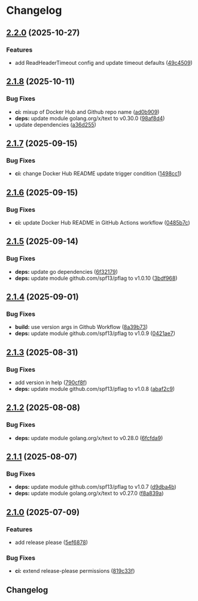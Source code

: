 # Changelog

## [2.2.0](https://github.com/restinthemiddle/restinthemiddle/compare/v2.1.8...v2.2.0) (2025-10-27)


### Features

* add ReadHeaderTimeout config and update timeout defaults ([49c4509](https://github.com/restinthemiddle/restinthemiddle/commit/49c45097dbc51ec335c086d6dfe8f29bbbde65b2))

## [2.1.8](https://github.com/restinthemiddle/restinthemiddle/compare/v2.1.7...v2.1.8) (2025-10-11)


### Bug Fixes

* **ci:** mixup of Docker Hub and Github repo name ([ad0b909](https://github.com/restinthemiddle/restinthemiddle/commit/ad0b9096efa563009c3598f373650ec5a328da10))
* **deps:** update module golang.org/x/text to v0.30.0 ([98af8d4](https://github.com/restinthemiddle/restinthemiddle/commit/98af8d4c8405fbe7b4ad84e769644e0622d2ef7e))
* update dependencies ([a36d255](https://github.com/restinthemiddle/restinthemiddle/commit/a36d255ba85eb143034f3968bd3f3a419af7a9c5))

## [2.1.7](https://github.com/restinthemiddle/restinthemiddle/compare/v2.1.6...v2.1.7) (2025-09-15)


### Bug Fixes

* **ci:** change Docker Hub README update trigger condition ([1498cc1](https://github.com/restinthemiddle/restinthemiddle/commit/1498cc1623071ab717165d7d2a5c685b52320da9))

## [2.1.6](https://github.com/restinthemiddle/restinthemiddle/compare/v2.1.5...v2.1.6) (2025-09-15)


### Bug Fixes

* **ci:** update Docker Hub README in GitHub Actions workflow ([0485b7c](https://github.com/restinthemiddle/restinthemiddle/commit/0485b7c157c8323a51a6c7ae98ff32fe13cac092))

## [2.1.5](https://github.com/restinthemiddle/restinthemiddle/compare/v2.1.4...v2.1.5) (2025-09-14)


### Bug Fixes

* **deps:** update go dependencies ([6f32179](https://github.com/restinthemiddle/restinthemiddle/commit/6f3217969804d01bf208b5d5af2f91beab3d597f))
* **deps:** update module github.com/spf13/pflag to v1.0.10 ([3bdf968](https://github.com/restinthemiddle/restinthemiddle/commit/3bdf9687c22fdfa55d55d54fd99a1ce28daff149))

## [2.1.4](https://github.com/restinthemiddle/restinthemiddle/compare/v2.1.3...v2.1.4) (2025-09-01)


### Bug Fixes

* **build:** use version args in Github Workflow ([8a39b73](https://github.com/restinthemiddle/restinthemiddle/commit/8a39b738479b66294fbbf709a74798c9873811f1))
* **deps:** update module github.com/spf13/pflag to v1.0.9 ([0421ae7](https://github.com/restinthemiddle/restinthemiddle/commit/0421ae7193324cef6680b9a7ad3030504c555d8b))

## [2.1.3](https://github.com/restinthemiddle/restinthemiddle/compare/v2.1.2...v2.1.3) (2025-08-31)


### Bug Fixes

* add version in help ([790cf8f](https://github.com/restinthemiddle/restinthemiddle/commit/790cf8fdfc8e43b1c5f7bb24b911cb385eed7cbd))
* **deps:** update module github.com/spf13/pflag to v1.0.8 ([abaf2c9](https://github.com/restinthemiddle/restinthemiddle/commit/abaf2c9713337e42fa005aa83b1bbd83ab812453))

## [2.1.2](https://github.com/restinthemiddle/restinthemiddle/compare/v2.1.1...v2.1.2) (2025-08-08)


### Bug Fixes

* **deps:** update module golang.org/x/text to v0.28.0 ([6fcfda9](https://github.com/restinthemiddle/restinthemiddle/commit/6fcfda9e0c74b95e412c4b3b70a3a4a33910d8ec))

## [2.1.1](https://github.com/restinthemiddle/restinthemiddle/compare/v2.1.0...v2.1.1) (2025-08-07)


### Bug Fixes

* **deps:** update module github.com/spf13/pflag to v1.0.7 ([d9dba4b](https://github.com/restinthemiddle/restinthemiddle/commit/d9dba4b5b5d8ad5bb65a55a1e04c055dcb5c4b8b))
* **deps:** update module golang.org/x/text to v0.27.0 ([f8a839a](https://github.com/restinthemiddle/restinthemiddle/commit/f8a839a0829109a5e52577f2f42d50e88fc265b6))

## [2.1.0](https://github.com/restinthemiddle/restinthemiddle/compare/2.0.1...v2.1.0) (2025-07-09)


### Features

* add release please ([5ef6878](https://github.com/restinthemiddle/restinthemiddle/commit/5ef68786d4da16c37bbce9f6dee5d7968fdd4482))


### Bug Fixes

* **ci:** extend release-please permissions ([819c33f](https://github.com/restinthemiddle/restinthemiddle/commit/819c33f7c5b1a8b756f5e9bfda80e4b644fc1ac1))

## Changelog
